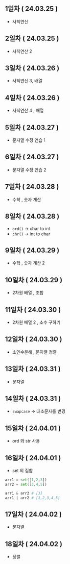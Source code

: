 ## 1일차 ( 24.03.25 )
- 사칙연산

## 2일차 ( 24.03.25 )
- 사칙연산 2

## 3일차 ( 24.03.26 )
- 사칙연산 3, 배열

## 4일차 ( 24.03.26 )
- 사칙연산 4 , 배열

## 5일차 ( 24.03.27 )
- 문자열 수정 연습 1

## 6일차 ( 24.03.27 )
- 문자열 수정 연습 2

## 7일차 ( 24.03.28 )
- 수학 , 숫자 계산

## 8일차 ( 24.03.28 )
- `ord()` -> char to int
- `chr()` -> int to char

## 9일차 ( 24.03.29 )
- 수학 , 숫자 계산 2

## 10일차 ( 24.03.29 )
- 2차원 배열 , 조합

## 11일차 ( 24.03.30 )
- 2차원 배열 2 , 소수 구하기

## 12일차 ( 24.03.30 )
- 소인수분해 , 문자열 정렬

## 13일차 ( 24.03.31 )
- 문자열

## 14일차 ( 24.03.31 )
- `swapcase` -> 대소문자를 변경

## 15일차 ( 24.04.01 )
- ord 와 str 사용

## 16일차 ( 24.04.01 )
- set 의 집합
```python
arr1 = set([1,2,3])
arr2 = set([3,4,5])

arr1 & arr2 # [3]
arr1 | arr2 # [1,2,3,4,5]
```

## 17일차 ( 24.04.02 )
- 문자열

## 18일차 ( 24.04.02 )
- 정렬
